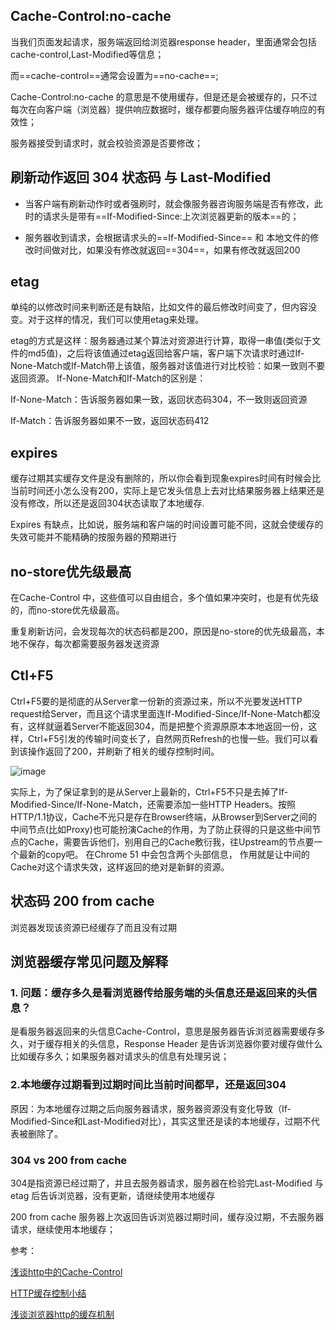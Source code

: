 ## Cache-Control:no-cache

当我们页面发起请求，服务端返回给浏览器response header，里面通常会包括cache-control,Last-Modified等信息；

而==cache-control==通常会设置为==no-cache==;

Cache-Control:no-cache 的意思是不使用缓存，但是还是会被缓存的，只不过每次在向客户端（浏览器）提供响应数据时，缓存都要向服务器评估缓存响应的有效性；

服务器接受到请求时，就会校验资源是否要修改；


## 刷新动作返回 304 状态码 与 Last-Modified

- 当客户端有刷新动作时或者强刷时，就会像服务器咨询服务端是否有修改，此时的请求头是带有==If-Modified-Since:上次浏览器更新的版本==的；

- 服务器收到请求，会根据请求头的==If-Modified-Since== 和 本地文件的修改时间做对比，如果没有修改就返回==304==，如果有修改就返回200

## etag
单纯的以修改时间来判断还是有缺陷，比如文件的最后修改时间变了，但内容没变。对于这样的情况，我们可以使用etag来处理。

etag的方式是这样：服务器通过某个算法对资源进行计算，取得一串值(类似于文件的md5值)，之后将该值通过etag返回给客户端，客户端下次请求时通过If-None-Match或If-Match带上该值，服务器对该值进行对比校验：如果一致则不要返回资源。
If-None-Match和If-Match的区别是：

If-None-Match：告诉服务器如果一致，返回状态码304，不一致则返回资源

If-Match：告诉服务器如果不一致，返回状态码412



## expires

缓存过期其实缓存文件是没有删除的，所以你会看到现象expires时间有时候会比当前时间还小怎么没有200，实际上是它发头信息上去对比结果服务器上结果还是没有修改，所以还是返回304状态读取了本地缓存.

Expires 有缺点，比如说，服务端和客户端的时间设置可能不同，这就会使缓存的失效可能并不能精确的按服务器的预期进行


## no-store优先级最高

在Cache-Control 中，这些值可以自由组合，多个值如果冲突时，也是有优先级的，而no-store优先级最高。

重复刷新访问，会发现每次的状态码都是200，原因是no-store的优先级最高，本地不保存，每次都需要服务器发送资源

## Ctl+F5
Ctrl+F5要的是彻底的从Server拿一份新的资源过来，所以不光要发送HTTP request给Server，而且这个请求里面连If-Modified-Since/If-None-Match都没有，这样就逼着Server不能返回304，而是把整个资源原原本本地返回一份，这样，Ctrl+F5引发的传输时间变长了，自然网页Refresh的也慢一些。我们可以看到该操作返回了200，并刷新了相关的缓存控制时间。

![image](http://imweb-io-1251594266.file.myqcloud.com/FonZrh_J5auduA4JaqZKW9hZqXrG)

实际上，为了保证拿到的是从Server上最新的，Ctrl+F5不只是去掉了If-Modified-Since/If-None-Match，还需要添加一些HTTP Headers。按照HTTP/1.1协议，Cache不光只是存在Browser终端，从Browser到Server之间的中间节点(比如Proxy)也可能扮演Cache的作用，为了防止获得的只是这些中间节点的Cache，需要告诉他们，别用自己的Cache敷衍我，往Upstream的节点要一个最新的copy吧。
在Chrome 51 中会包含两个头部信息， 作用就是让中间的Cache对这个请求失效，这样返回的绝对是新鲜的资源。

## 状态码 200 from cache

浏览器发现该资源已经缓存了而且没有过期


## 浏览器缓存常见问题及解释


### 1. 问题：缓存多久是看浏览器传给服务端的头信息还是返回来的头信息？

 
是看服务器返回来的头信息Cache-Control，意思是服务器告诉浏览器需要缓存多久，对于缓存相关的头信息，Response Header 是告诉浏览器你要对缓存做什么比如缓存多久；如果服务器对请求头的信息有处理另说；

### 2.本地缓存过期看到过期时间比当前时间都早，还是返回304

原因：为本地缓存过期之后向服务器请求，服务器资源没有变化导致（If-Modified-Since和Last-Modified对比），其实这里还是读的本地缓存，过期不代表被删除了。

### 304 vs 200 from cache

304是指资源已经过期了，并且去服务器请求，服务器在检验完Last-Modified 与 etag 后告诉浏览器，没有更新，请继续使用本地缓存

200 from cache 服务器上次返回告诉浏览器过期时间，缓存没过期，不去服务器请求，继续使用本地缓存；

参考：

[浅谈http中的Cache-Control](https://blog.csdn.net/u012375924/article/details/82806617)

[HTTP缓存控制小结](https://imweb.io/topic/5795dcb6fb312541492eda8c)

[浅谈浏览器http的缓存机制](http://www.cnblogs.com/vajoy/p/5341664.html)